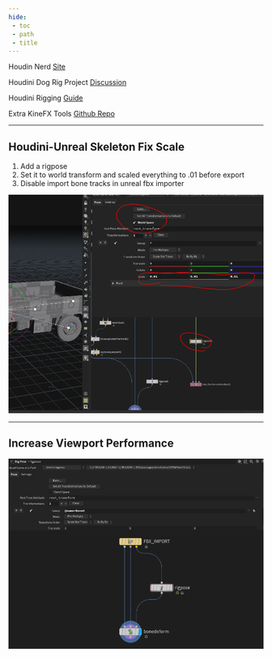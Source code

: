 ```yaml
---
hide:
 - toc
 - path
 - title
---
```


Houdin Nerd [Site](https://abrupt-scarf-fb8.notion.site/HOUDINI-NERD-bb58e9354c434092abc04e63231745a9)

Houdini Dog Rig Project [Discussion](https://www.sidefx.com/forum/topic/76420/)

Houdini Rigging [Guide](https://www.riggingdojo.com/2020/10/28/sidefx-houdini-18-5-kinefx/)

Extra KineFX Tools [Github Repo](https://github.com/kamilhepner/kinefx_tools)

---

## Houdini-Unreal Skeleton Fix Scale
1. Add a rigpose
2. Set it to world transform and scaled everything to .01 before export
3. Disable import bone tracks in unreal fbx importer

![](assets/skel_scale.png)

---

## Increase Viewport Performance

![](./assets/polyframe.gif)